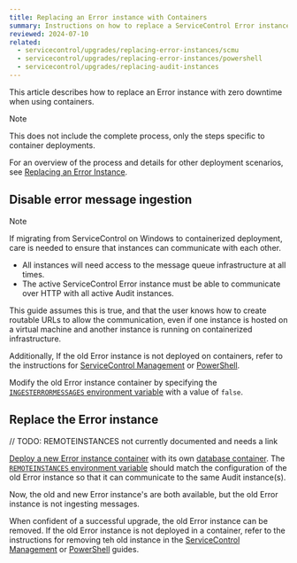 ```yaml
---
title: Replacing an Error instance with Containers
summary: Instructions on how to replace a ServiceControl Error instance with zero downtime
reviewed: 2024-07-10
related:
  - servicecontrol/upgrades/replacing-error-instances/scmu
  - servicecontrol/upgrades/replacing-error-instances/powershell
  - servicecontrol/upgrades/replacing-audit-instances
---
```


This article describes how to replace an Error instance with zero downtime when using containers.

> [!NOTE]
> This does not include the complete process, only the steps specific to container deployments.
>
> For an overview of the process and details for other deployment scenarios, see [Replacing an Error Instance](/servicecontrol/upgrades/replacing-error-instances/).

## Disable error message ingestion

> [!NOTE]
> If migrating from ServiceControl on Windows to containerized deployment, care is needed to ensure that instances can communicate with each other.
>
> * All instances will need access to the message queue infrastructure at all times.
> * The active ServiceControl Error instance must be able to communicate over HTTP with all active Audit instances.
>
> This guide assumes this is true, and that the user knows how to create routable URLs to allow the communication, even if one instance is hosted on a virtual machine and another instance is running on containerized infrastructure.
>
> Additionally, If the old Error instance is not deployed on containers, refer to the instructions for [ServiceControl Management](scmu.md#disable-error-message-ingestion) or [PowerShell](powershell.md#disable-error-message-ingestion).

Modify the old Error instance container by specifying the [`INGESTERRORMESSAGES` environment variable](/servicecontrol/servicecontrol-instances/configuration.md#recoverability-servicecontrolingesterrormessages) with a value of `false`.

## Replace the Error instance

// TODO: REMOTEINSTANCES not currently documented and needs a link

[Deploy a new Error instance container](/servicecontrol/servicecontrol-instances/deployment/containers.md) with its own [database container](/servicecontrol/ravendb/deployment/containers.md). The [`REMOTEINSTANCES` environment variable]() should match the configuration of the old Error instance so that it can communicate to the same Audit instance(s).

Now, the old and new Error instance's are both available, but the old Error instance is not ingesting messages.

When confident of a successful upgrade, the old Error instance can be removed. If the old Error instance is not deployed in a container, refer to the instructions for removing teh old instance in the [ServiceControl Management](scmu.md#create-a-new-error-instance) or [PowerShell](powershell.md#create-a-new-error-instance) guides.
